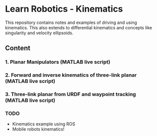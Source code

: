 # **Learn Robotics - Kinematics**
This repository contains notes and examples of driving and using kinematics. This also extends to differential kinematics and concepts like singularity and velocity ellipsoids.

## **Content**
###  1. Planar Manipulators (MATLAB live script)
###  2. Forward and inverse kinematics of three-link planar (MATLAB live script)
###  3. Three-link planar from URDF and waypoint tracking (MATLAB live script)

### TODO
- Kinematics example using ROS
- Mobile robots kinematics!